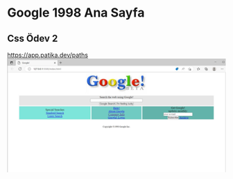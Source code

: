 # Google 1998 Ana Sayfa 
Css Ödev 2
---
https://app.patika.dev/paths 
![screenshot](https://raw.githubusercontent.com/aysegulyuceyurt/google1998/master/img/screenshot.JPG)
